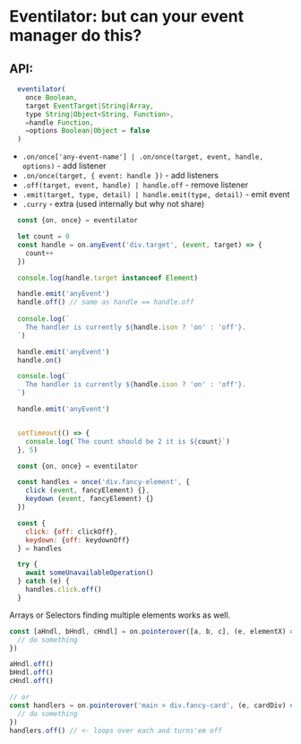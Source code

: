 # Eventilator: but can your event manager do this?

## API:
```js
  eventilator(
    once Boolean,
    target EventTarget|String|Array,
    type String|Object<String, Function>,
    =handle Function,
    =options Boolean|Object = false
  )
```
* ``.on/once['any-event-name'] | .on/once(target, event, handle, options)`` - add listener
* ``.on/once(target, { event: handle })`` - add listeners
* ``.off(target, event, handle) | handle.off`` - remove listener
* ``.emit(target, type, detail) | handle.emit(type, detail)`` - emit event
* ``.curry`` - extra (used internally but why not share)

```js
  const {on, once} = eventilator

  let count = 0
  const handle = on.anyEvent('div.target', (event, target) => {
    count++
  })

  console.log(handle.target instanceof Element)

  handle.emit('anyEvent')
  handle.off() // same as handle == handle.off
  
  console.log(`
    The handler is currently ${handle.ison ? 'on' : 'off'}.
  `)

  handle.emit('anyEvent')
  handle.on()

  console.log(`
    The handler is currently ${handle.ison ? 'on' : 'off'}.
  `)

  handle.emit('anyEvent')


  setTimeout(() => {
    console.log(`The count should be 2 it is ${count}`)
  }, 5)
```

```js
  const {on, once} = eventilator

  const handles = once('div.fancy-element', {
    click (event, fancyElement) {},
    keydown (event, fancyElement) {}
  })

  const {
    click: {off: clickOff},
    keydown: {off: keydownOff}
  } = handles

  try {
    await someUnavailableOperation()
  } catch (e) {
    handles.click.off()
  }
```

Arrays or Selectors finding multiple elements works as well.
```js
const [aHndl, bHndl, cHndl] = on.pointerover([a, b, c], (e, elementX) => {
  // do something
})

aHndl.off()
bHndl.off()
cHndl.off()

// or
const handlers = on.pointerover('main > div.fancy-card', (e, cardDiv) => {
  // do something
})
handlers.off() // <- loops over each and turns'em off
```
